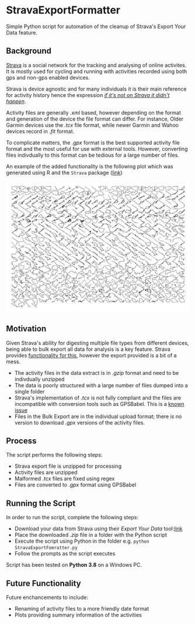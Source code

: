 # StravaExportFormatter
Simple Python script for automation of the cleanup of Strava's Export Your Data feature.

## Background
[Strava](https://www.strava.com) is a social network for the tracking and analysing of online activites. It is mostly used for cycling and running with activities recorded using both gps and non-gps enabled devices. 

Strava is device agnostic and for many individuals it is their main reference for activity history hence the expression *[if it's not on Strava it didn't happen](https://www.bicycling.com/culture/a22736718/why-strava-and-instagram-are-so-addicting-for-cyclists/)*.

Activity files are generally *.xml* based, however depending on the format and generation of the device the file format can differ. For instance, Older Garmin devices use the *.tcx* file format, while newer Garmin and Wahoo devices record in *.fit* format. 

To complicate matters, the *.gpx* format is the best supported activity file format and the most useful for use with external tools. However, converting files indivdually to this format can be tedious for a large number of files. 

An example of the added functionality is the following plot which was generated using R and the `Strava` package ([link](https://github.com/marcusvolz/strava))

![](/plots/facets_plot-1.png)

## Motivation
Given Strava's ability for digesting multiple file types from different devices, being able to bulk export all data for analysis is a key feature. Strava provides [functionality for this](https://support.strava.com/hc/en-us/articles/216918437-Exporting-your-Data-and-Bulk-Export), however the export provided is a bit of a mess.

- The activity files in the data extract is in *.gzip* format and need to be indivdually unzipped
- The data is poorly structured with a large number of files dumped into a single folder
- Strava's implementation of *.tcx*  is not fully compliant and the files are incompatible with conversion tools such as GPSBabel. This is a [known issue](https://github.com/gpsbabel/gpsbabel/issues/371)
- Files in the Bulk Export are in the individual upload format; there is no version to download *.gpx* versions of the activity files.

## Process
The script performs the following steps:

- Strava export file is unzipped for processing
- Activity files are unzipped
- Malformed *.tcx* files are fixed using regex
- Files are converted to *.gpx* format using GPSBabel 

## Running the Script
In order to run the script, complete the following steps:

- Download your data from Strava using their *Export Your Data* tool:[link](https://support.strava.com/hc/en-us/articles/216918437-Exporting-your-Data-and-Bulk-Export)
- Place the downloaded *.zip* file in a folder with the Python script
- Execute the script using Python in the folder e.g. `python StravaExportFomratter.py`
- Follow the prompts as the script executes

Script has been tested on **Python 3.8** on a Windows PC. 

## Future Functionality
Future enchancements to include:

- Renaming of activity files to a more friendly date format
- Plots providing summary information of the activities





